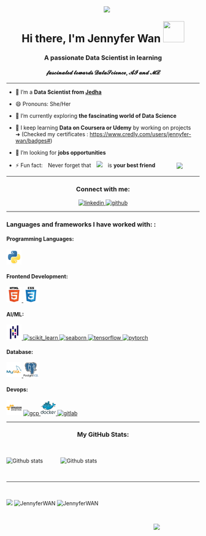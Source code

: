 
<img align='right' src="https://media.giphy.com/media/M9gbBd9nbDrOTu1Mqx/giphy.gif" width="250">

<h1 align="center">Hi there, I'm Jennyfer Wan <img src="https://github.com/mitul3737/mitul3737/blob/main/Wave.gif" height="55px" width="55px"></h1>

<h3 align="center">A passionate Data Scientist in learning</h3> 
<h4 align="center">𝓯𝓪𝓼𝓬𝓲𝓷𝓪𝓽𝓮𝓭  𝓽𝓸𝔀𝓪𝓻𝓭𝓼  𝓓𝓪𝓽𝓪𝓢𝓬𝓲𝓮𝓷𝓬𝓮,  𝓐𝓘  𝓪𝓷𝓭  𝓜𝓛</h4>   
     
     
_______________________________________________________________________

- 👯 I’m a **Data Scientist from [Jedha](https://https://www.jedha.co/)**

- 😄 Pronouns: She/Her

- 🔭 I’m currently exploring **the fascinating world of Data Science**

- 🌱 I keep learning **Data on Coursera or Udemy** by working on projects     
   ➜ (Checked my certificates : https://www.credly.com/users/jennyfer-wan/badges#)

- 🤝 I’m looking for **jobs opportunities**

- ⚡ Fun fact:　Never forget that　<img src="http://assets.stickpng.com/images/580b57fcd9996e24bc43c51f.png" width="80">　is **your best friend**　　　　<img align="center" src="https://media4.giphy.com/media/Ll22OhMLAlVDb8UQWe/giphy.gif" width="60">

    
_______________________________________________________________________

<h3 align="center">Connect with me:</h3>
<p align="center">
<a href="https://www.linkedin.com/in/jennyferwan/" target="_blank" rel="noreferrer"> <img src="https://cdn-icons-png.flaticon.com/512/174/174857.png" alt="linkedin" width="40" height="40"/> </a> 
<a href="https://github.com/JennyferWAN/" target="_blank" rel="noreferrer"> <img src="https://upload.wikimedia.org/wikipedia/commons/thumb/9/91/Octicons-mark-github.svg/2048px-Octicons-mark-github.svg.png" alt="github" width="40" height="40"/> </a> </p>

_______________________________________________________________________

<h3 align="left">Languages and frameworks I have worked with: :</h3>

<p align="left"> 

<h4 align="left">Programming Languages:</h4>
<a href="https://www.python.org" target="_blank" rel="noreferrer"> <img src="https://raw.githubusercontent.com/devicons/devicon/master/icons/python/python-original.svg" alt="python" width="40" height="40"/> </a> 
  
  
<h4 align="left">Frontend Development:</h4>
<a href="https://www.w3.org/html/" target="_blank" rel="noreferrer"> <img src="https://raw.githubusercontent.com/devicons/devicon/master/icons/html5/html5-original-wordmark.svg" alt="html5" width="40" height="40"/> </a> 
<a href="https://www.w3schools.com/css/" target="_blank" rel="noreferrer"> <img src="https://raw.githubusercontent.com/devicons/devicon/master/icons/css3/css3-original-wordmark.svg" alt="css3" width="40" height="40"/> </a> 
    
    
<h4 align="left">AI/ML:</h4>  
<a href="https://pandas.pydata.org/" target="_blank" rel="noreferrer"> <img src="https://raw.githubusercontent.com/devicons/devicon/2ae2a900d2f041da66e950e4d48052658d850630/icons/pandas/pandas-original.svg" alt="pandas" width="40" height="40"/> </a>
<a href="https://scikit-learn.org/" target="_blank" rel="noreferrer"> <img src="https://upload.wikimedia.org/wikipedia/commons/0/05/Scikit_learn_logo_small.svg" alt="scikit_learn" width="40" height="40"/> </a>
<a href="https://seaborn.pydata.org/" target="_blank" rel="noreferrer"> <img src="https://seaborn.pydata.org/_images/logo-mark-lightbg.svg" alt="seaborn" width="40" height="40"/> </a> 
<a href="https://www.tensorflow.org" target="_blank" rel="noreferrer"> <img src="https://www.vectorlogo.zone/logos/tensorflow/tensorflow-icon.svg" alt="tensorflow" width="40" height="40"/> </a>
<a href="https://pytorch.org/" target="_blank" rel="noreferrer"> <img src="https://www.vectorlogo.zone/logos/pytorch/pytorch-icon.svg" alt="pytorch" width="40" height="40"/> </a> 


<h4 align="left">Database:</h4> 
<a href="https://www.mysql.com/" target="_blank" rel="noreferrer"> <img src="https://raw.githubusercontent.com/devicons/devicon/master/icons/mysql/mysql-original-wordmark.svg" alt="mysql" width="40" height="40"/> </a>
<a href="https://www.postgresql.org" target="_blank" rel="noreferrer"> <img src="https://raw.githubusercontent.com/devicons/devicon/master/icons/postgresql/postgresql-original-wordmark.svg" alt="postgresql" width="40" height="40"/> </a> 


<h4 align="left">Devops:</h4> 
<a href="https://aws.amazon.com" target="_blank" rel="noreferrer"> <img src="https://raw.githubusercontent.com/devicons/devicon/master/icons/amazonwebservices/amazonwebservices-original-wordmark.svg" alt="aws" width="40" height="40"/></a> 
<a href="https://cloud.google.com" target="_blank" rel="noreferrer"> <img src="https://www.vectorlogo.zone/logos/google_cloud/google_cloud-icon.svg" alt="gcp" width="40" height="40"/> </a> 
<a href="https://www.docker.com/" target="_blank" rel="noreferrer"> <img src="https://raw.githubusercontent.com/devicons/devicon/master/icons/docker/docker-original-wordmark.svg" alt="docker" width="40" height="40"/> </a> 
<a href="https://gitlab.com/gitlab-org/gitlab" target="_blank" rel="noreferrer"> <img src="https://about.gitlab.com/images/press/logo/jpg/gitlab-icon-rgb.jpg" alt="gitlab" width="40" height="40"/> </a> 
 </p>
    
_______________________________________________________________________

<h3 align = 'center'>My GitHub Stats:</h3>

<br><p align="left">
     ![Github stats](https://github-readme-stats.vercel.app/api?username=JennyferWAN)
     　　　![Github stats](https://github-readme-stats.vercel.app/api/top-langs/?username=JennyferWAN)
</p></br>

_______________________________________________________________________
<br><p align="left">![](https://visitor-badge.laobi.icu/badge?page_id=JennyferWAN.JennyferWAN)
<img src="https://komarev.com/ghpvc/?username=JennyferWAN&label=Profile%20views&color=0e75b6&style=flat-square" alt="JennyferWAN" />
<img src="https://img.shields.io/github/followers/JennyferWAN?style=social" alt="JennyferWAN" /> </p> <br>

<img align='right' src="https://media0.giphy.com/media/kaTEw0JKFNTNa4485Y/giphy.webp" width="120">

<!---
JennyferWAN/JennyferWAN is a ✨ special ✨ repository because its `README.md` (this file) appears on your GitHub profile.
You can click the Preview link to take a look at your changes.
--->
